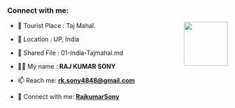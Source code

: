 ### Connect with me:

<img align="right" src="https://avatars3.githubusercontent.com/RajkumarSony?size=100" width="100px;" alt=""/>

- 🌱 Tourist Place : Taj Mahal.
- 👯 Location : UP, India
- 📄 Shared File : 01-India-Tajmahal.md

- 👨‍💻 My name : **RAJ KUMAR SONY**
- 📫 Reach me: **rk.sony4848@gmail.com**
- 🔭 Connect with me: **[RajkumarSony](https://github.com/RajkumarSony/)**

<!-- Connect with me: **[RajkumarSony](https://github.com/RajkumarSony/)** -->
